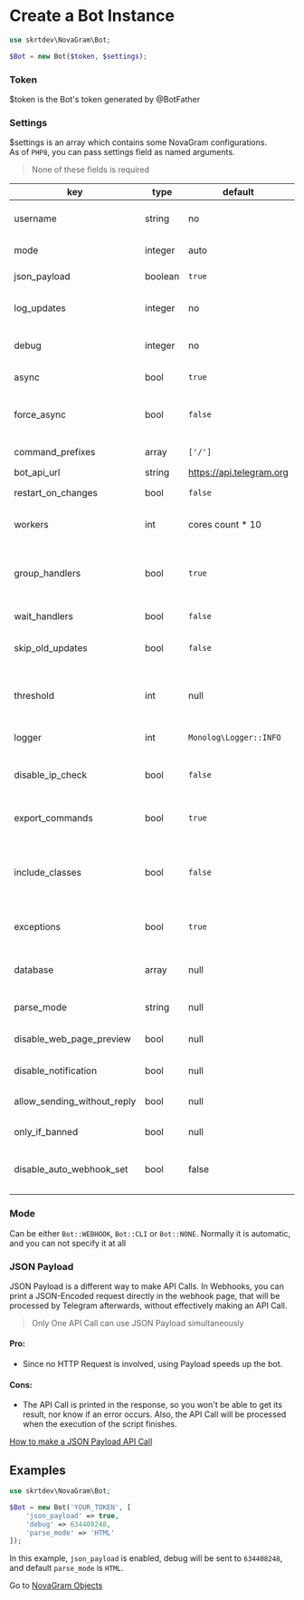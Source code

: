 # Create a Bot Instance

```php
use skrtdev\NovaGram\Bot;

$Bot = new Bot($token, $settings);
```

### Token
$token is the Bot's token generated by @BotFather

### Settings
$settings is an array which contains some NovaGram configurations.  
As of `PHP8`, you can pass settings field as named arguments.
> None of these fields is required  

| key                         | type    | default                  | description                                                                                                                                         |
|-----------------------------|---------|--------------------------|-----------------------------------------------------------------------------------------------------------------------------------------------------|
| username                    | string  | no                       | Bot username, recommended to pass only if using command handlers on webhook                                                                         |
| mode                        | integer | auto                     | Mode for update handling (or no handling at all)                                                                                                    |
| json_payload                | boolean | `true`                   | Whether or not print json payload                                                                                                                   |
| log_updates                 | integer | no                       | Chat id where raw json updates will be sent (set to false to disable)                                                                               |
| debug                       | integer | no                       | Chat id where debug logs will be sent if an api error occurs (set to false to disable)                                                              |
| async                       | bool    | `true`                   | Whether or not process updates concurrently                                                                                                         |
| force_async                 | bool    | `false`                  | Whether or not process updates concurrently even when `getUpdates` returned only one update                                                         |
| command_prefixes            | array   | `['/']`                  | Characters for commands prefixes. e.g. /start, .info                                                                                                |
| bot_api_url                 | string  | https://api.telegram.org | Url for custom bot api                                                                                                                              |
| restart_on_changes          | bool    | `false`                  | Auto restart when Bot file is edited                                                                                                                |
| workers                     | int     | cores count * 10         | Max amount of processes that will run simultaneously (CLI only)                                                                                     |
| group_handlers              | bool    | `true`                   | Whether to execute all the handlers of an update in the same process (true), or fork a process for each handler (false)                             |
| wait_handlers               | bool    | `false`                  | Whether to wait for handlers to finish when closing script                                                                                          |
| skip_old_updates            | bool    | `false`                  | Whether to not process updates sent before starting the bot                                                                                         |
| threshold                   | int     | null                     | Defaults to 10 when using `getUpdates`. Amount of max seconds the script will wait instead of throwing a `TooManyRequestsException`                 |
| logger                      | int     | `Monolog\Logger::INFO`   | `Monolog\Logger` constant for logging                                                                                                               |
| disable_ip_check            | bool    | `false`                  | Whether or not disable Telegram IP check (could be useful in case of reverse proxy, such as ngrok)                                                  |
| export_commands             | bool    | `true`                   | Whether to call exportCommands when idling on CLI                                                                                                   |
| include_classes             | bool    | `false`                  | Whether to automatically include and fire Commands Class Handlers (include all files that ends with `Command.php` inside the main script directory) |
| exceptions                  | bool    | `true`                   | Whether or not throw \skrtdev\Telegram\Exception(s) when API Errors occurs                                                                          |
| database                    | array   | null                     | [Database](database.md) array connection info or instance of an existing `PDO` database (`novagram` will be used as prefix)                         |
| parse_mode                  | string  | null                     | Default `parse_mode` for methods that require it                                                                                                    |
| disable_web_page_preview    | bool    | null                     | Default `disable_web_page_preview` for methods that require it                                                                                      |
| disable_notification        | bool    | null                     | Default `disable_notification` for methods that require it                                                                                          |
| allow_sending_without_reply | bool    | null                     | Default `allow_sending_without_reply` for methods that require it                                                                                   |
| only_if_banned              | bool    | null                     | Default `only_if_banned` for unbanChatMember method                                                                                                 |
| disable_auto_webhook_set    | bool    | false                    | Whether to not set webhook automatically when opening script url if a webhook is not set                                                            |

### Mode

Can be either `Bot::WEBHOOK`, `Bot::CLI` or `Bot::NONE`.
Normally it is automatic, and you can not specify it at all

### JSON Payload

JSON Payload is a different way to make API Calls.
In Webhooks, you can print a JSON-Encoded request directly in the webhook page, that will be processed by Telegram afterwards, without effectively making an API Call.
> Only One API Call can use JSON Payload simultaneously

#### Pro:
   * Since no HTTP Request is involved, using Payload speeds up the bot.

#### Cons:
   * The API Call is printed in the response, so you won't be able to get its result, nor know if an error occurs. Also, the API Call will be processed when the execution of the script finishes.

[How to make a JSON Payload API Call](requests.md)

## Examples

```php
use skrtdev\NovaGram\Bot;

$Bot = new Bot('YOUR_TOKEN', [
    'json_payload' => true,
    'debug' => 634408248,
    'parse_mode' => 'HTML'
]);
```

In this example, `json_payload` is enabled, debug will be sent to `634408248`, and default `parse_mode` is `HTML`.  

Go to [NovaGram Objects](objects.md)
